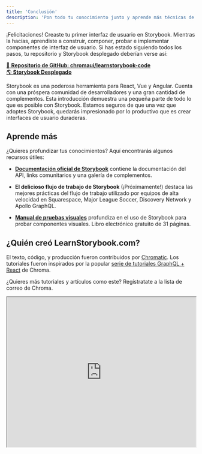 ```yaml
---
title: 'Conclusión'
description: 'Pon todo tu conocimiento junto y aprende más técnicas de Storybook'
---
```


¡Felicitaciones! Creaste tu primer interfaz de usuario en Storybook. Mientras la hacías, aprendiste a construir, componer, probar e implementar componentes de interfaz de usuario. Si has estado siguiendo todos los pasos, tu repositorio y Storybook desplegado deberían verse así:

[📕 **Repositorio de GitHub: chromaui/learnstorybook-code**](https://github.com/chromaui/learnstorybook-code)
<br/>
[🌎 **Storybook Desplegado**](https://clever-banach-415c03.netlify.app/)

Storybook es una poderosa herramienta para React, Vue y Angular. Cuenta con una próspera comunidad de desarrolladores y una gran cantidad de complementos. Esta introducción demuestra una pequeña parte de todo lo que es posible con Storybook. Estamos seguros de que una vez que adoptes Storybook, quedarás impresionado por lo productivo que es crear interfaces de usuario duraderas.

## Aprende más

¿Quieres profundizar tus conocimientos? Aquí encontrarás algunos recursos útiles:

- [**Documentación oficial de Storybook**](https://storybook.js.org/docs/react/get-started/introduction) contiene la documentación del API, links comunitarios y una galería de complementos.

- **El delicioso flujo de trabajo de Storybook** (¡Próximamente!) destaca las mejores prácticas del flujo de trabajo utilizado por equipos de alta velocidad en Squarespace, Major League Soccer, Discovery Network y Apollo GraphQL.

- [**Manual de pruebas visuales**](https://www.learnstorybook.com/visual-testing-handbook/) profundiza en el uso de Storybook para probar componentes visuales. Libro electrónico gratuito de 31 páginas.

## ¿Quién creó LearnStorybook.com?

El texto, código, y producción fueron contribuidos por [Chromatic](http://blog.hichroma.com/). Los tutoriales fueron inspirados por la popular [serie de tutoriales GraphQL + React](https://blog.hichroma.com/graphql-react-tutorial-part-1-6-d0691af25858) de Chroma.

¿Quieres más tutoriales y artículos como este? Regístratate a la lista de correo de Chroma.

<iframe style="height:400px;width:100%;max-width:800px;margin:0px auto;" src="https://upscri.be/bface0?as_embed"></iframe>
